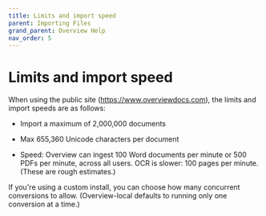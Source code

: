 ```yaml
---
title: Limits and import speed
parent: Importing Files
grand_parent: Overview Help
nav_order: 5
---
```



# Limits and import speed

When using the public site (https://www.overviewdocs.com), the limits and import speeds are as follows:

* Import a maximum of 2,000,000 documents

* Max 655,360 Unicode characters per document

* Speed: Overview can ingest 100 Word documents per minute or 500 PDFs per minute, across all users. OCR is slower: 100 pages per minute. (These are rough estimates.)

If you're using a custom install, you can choose how many concurrent conversions to allow. (Overview-local defaults to running only one conversion at a time.)
